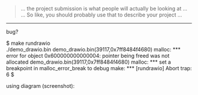 > ... the project submission is what people will actually be looking at ...
> ... So like, you should probably use that to describe your project ...

---

bug?

$ make rundrawio     
./demo_drawio.bin
demo_drawio.bin(39117,0x7ff8484f4680) malloc: *** error for object 0x600000000000004: pointer being freed was not allocated
demo_drawio.bin(39117,0x7ff8484f4680) malloc: *** set a breakpoint in malloc_error_break to debug
make: *** [rundrawio] Abort trap: 6
$ 

using diagram (screenshot):
